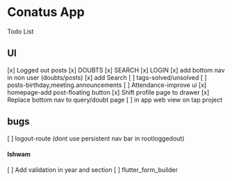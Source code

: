 # Conatus App

Todo List

## UI
[x] Logged out posts
[x] DOUBTS
[x] SEARCH
[x] LOGIN
[x] add bottom nav in non user (doubts/posts)
[x] add Search
[ ] tags-solved/unsolved
[ ] posts-birthday,meeting.announcements
[ ] Attendance-improve ui
[x] homepage-add post-floating button
[x] Shift profile page to drawer
[x] Replace bottom nav to query/doubt page
[ ] in app web view on tap project

## bugs
[ ] logout-route (dont use persistent nav bar in rootloggedout)

#### Ishwam
[ ] Add validation in year and section
[ ] flutter_form_builder